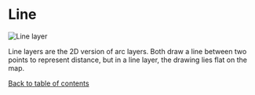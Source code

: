 # Line

![Line layer](https://d1a3f4spazzrp4.cloudfront.net/kepler.gl/documentation/image3.png)

Line layers are the 2D version of arc layers. Both draw a line between two points to represent distance, but in a line layer, the drawing lies flat on the map.

[Back to table of contents](../a-introduction.md)

